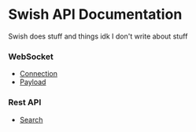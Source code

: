 # Swish API Documentation

Swish does stuff and things idk I don't write about stuff

### WebSocket
- [Connection](WS.md#Connection)
- [Payload](WS.md#Payloads)

### Rest API
- [Search](REST.md#Search)
